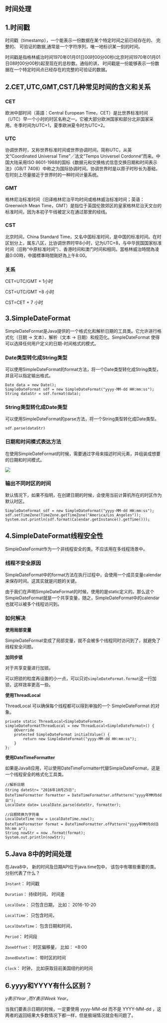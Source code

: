 ## 时间处理

## 1.时间戳

时间戳（timestamp），一个能表示一份数据在某个特定时间之前已经存在的、 完整的、 可验证的数据,通常是一个字符序列，唯一地标识某一刻的时间。

时间戳是指格林威治时间1970年01月01日00时00分00秒(北京时间1970年01月01日08时00分00秒)起至现在的总秒数。通俗的讲， 时间戳是一份能够表示一份数据在一个特定时间点已经存在的完整的可验证的数据。

## 2.CET,UTC,GMT,CST几种常见时间的含义和关系

### CET

欧洲中部时间（英語：Central European Time，CET）是比世界标准时间（UTC）早一个小时的时区名称之一。它被大部分欧洲国家和部分北非国家采用。冬季时间为UTC+1，夏季欧洲夏令时为UTC+2。

### UTC

协调世界时，又称世界标准时间或世界协调时间，简称UTC，从英文“Coordinated Universal Time”／法文“Temps Universel Cordonné”而来。中国大陆采用ISO 8601-1988的国标《数据元和交换格式信息交换日期和时间表示法》（GB/T 7408）中称之为国际协调时间。协调世界时是以原子时秒长为基础，在时刻上尽量接近于世界时的一种时间计量系统。

### GMT

格林尼治标准时间（旧译格林尼治平均时间或格林威治标准时间；英语：Greenwich Mean Time，GMT）是指位于英国伦敦郊区的皇家格林尼治天文台的标准时间，因为本初子午线被定义在通过那里的经线。

### CST

北京时间，China Standard Time，又名中国标准时间，是中国的标准时间。在时区划分上，属东八区，比协调世界时早8小时，记为UTC+8，与中华民国国家标准时间（旧称“中原标准时间”）、香港时间和澳门时间和相同。當格林威治時間為凌晨0:00時，中國標準時間剛好為上午8:00。

### 关系

CET=UTC/GMT + 1小时

CST=UTC/GMT +8 小时

CST=CET + 7 小时

## 3.SimpleDateFormat

SimpleDateFormat是Java提供的一个格式化和解析日期的工具类。它允许进行格式化（日期 -> 文本）、解析（文本 -> 日期）和规范化。SimpleDateFormat 使得可以选择任何用户定义的日期-时间格式的模式。

### Date类型转化成String类型

可以使用SimpleDateFormat的format方法，将一个Date类型转化成String类型，并且可以指定输出格式。

```
Date data = new Date();
SimpleDateFormat sdf = new SimpleDateFormat("yyyy-MM-dd HH:mm:ss");
String dataStr = sdf.format(data);
```

### String类型转化成Date类型

可以使用SimpleDateFormat的parse方法，将一个String类型转化成Date类型。

```
sdf.parse(dataStr)
```

### 日期和时间模式表达方法

在使用SimpleDateFormat的时候，需要通过字母来描述时间元素，并组装成想要的日期和时间模式。

![](D:\workspace\Java-Interview-Offer\images\时间处理001.png)

### 输出不同时区的时间

默认情况下，如果不指明，在创建日期的时候，会使用当前计算机所在的时区作为默认时区。

```
SimpleDateFormat sdf = new SimpleDateFormat("yyyy-MM-dd HH:mm:ss");
sdf.setTimeZone(TimeZone.getTimeZone("America/Los_Angeles"));
System.out.println(sdf.format(Calendar.getInstance().getTime()));
```

## 4.SimpleDateFormat线程安全性

SimpleDateFormat作为一个非线程安全的类。不应该用在多线程场景中。

### 线程不安全原因

SimpleDateFormat中的format方法在执行过程中，会使用一个成员变量calendar来保存时间。这其实就是问题的关键。

由于我们在声明SimpleDateFormat的时候，使用的是static定义的。那么这个SimpleDateFormat就是一个共享变量，随之，SimpleDateFormat中的calendar也就可以被多个线程访问到。

### 如何解决

**使用局部变量**

SimpleDateFormat变成了局部变量，就不会被多个线程同时访问到了，就避免了线程安全问题。

**加同步锁**

对于共享变量进行加锁。

可以把锁的粒度再设置的小一点，可以只对`simpleDateFormat.format`这一行加锁，这样效率更高一些。

**使用ThreadLocal**

ThreadLocal 可以确保每个线程都可以得到单独的一个 SimpleDateFormat 的对象。

```
private static ThreadLocal<SimpleDateFormat> simpleDateFormatThreadLocal = new ThreadLocal<SimpleDateFormat>() {
    @Override
    protected SimpleDateFormat initialValue() {
        return new SimpleDateFormat("yyyy-MM-dd HH:mm:ss");
    }
};
```

**使用DateTimeFormatter**

如果是Java8应用，可以使用DateTimeFormatter代替SimpleDateFormat，这是一个线程安全的格式化工具类。

```
//解析日期
String dateStr= "2016年10月25日";
DateTimeFormatter formatter = DateTimeFormatter.ofPattern("yyyy年MM月dd日");
LocalDate date= LocalDate.parse(dateStr, formatter);

//日期转换为字符串
LocalDateTime now = LocalDateTime.now();
DateTimeFormatter format = DateTimeFormatter.ofPattern("yyyy年MM月dd日 hh:mm a");
String nowStr = now .format(format);
System.out.println(nowStr);
```

## 5.Java 8中的时间处理

在Java8中， 新的时间及⽇期API位于java.time包中， 该包中有哪些重要的类。 分别代表了什么？

`Instant`： 时间戳

`Duration`： 持续时间， 时间差

`LocalDate`： 只包含⽇期， ⽐如： 2016-10-20

`LocalTime`： 只包含时间， 

`LocalDateTime`： 包含⽇期和时间， 

`Period`： 时间段

`ZoneOffset`： 时区偏移量， ⽐如： +8:00

`ZonedDateTime`： 带时区的时间

`Clock`： 时钟， ⽐如获取⽬前美国纽约的时间

## 6.yyyy和YYYY有什么区别？

*y表示Year ,而Y表示Week Year*。

当我们要表示日期的时候，一定要使用 yyyy-MM-dd 而不是 YYYY-MM-dd ，这两者的返回结果大多数情况下都一样，但是极端情况就会有问题了。